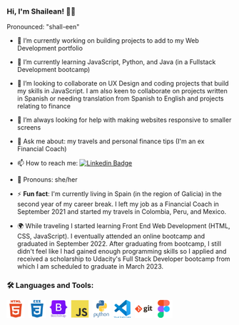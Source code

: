 ### Hi, I'm Shailean! 👋🏾
Pronounced: "shall-een"

- 🔭 I’m currently working on building projects to add to my Web Development portfolio
- 🌱 I’m currently learning JavaScript, Python, and Java (in a Fullstack Development bootcamp)
- 👯 I’m looking to collaborate on UX Design and coding projects that build my skills in JavaScript. I am also keen to collaborate on projects written in Spanish or needing translation from Spanish to English and projects relating to finance
- 🤔 I’m always looking for help with making websites responsive to smaller screens
- 💬 Ask me about: my travels and personal finance tips (I'm an ex Financial Coach)
- 📫 How to reach me:  [![Linkedin Badge](https://img.shields.io/badge/-Shailean-blue?style=flat&logo=Linkedin&logoColor=white)](https://www.linkedin.com/in/shaileanhardy/)
- 🙂 Pronouns: she/her

- ⚡ **Fun fact**: I'm currently living in Spain (in the region of Galicia) in the second year of my career break. I left my job as a Financial Coach in September 2021 and started my travels in Colombia, Peru, and Mexico. 

- 🌍 While traveling I started learning Front End Web Development (HTML, CSS, JavaScript). I eventually attended an online bootcamp and graduated in September 2022. After graduating from bootcamp, I still didn't feel like I had gained enough programming skills so I applied and received a scholarship to Udacity's Full Stack Developer bootcamp from which I am scheduled to graduate in March 2023. 

### :hammer_and_wrench: Languages and Tools:

<div>
  <img src="https://github.com/devicons/devicon/blob/master/icons/html5/html5-plain-wordmark.svg" title="HTML5" alt="HTML" width="40" height="40"/>&nbsp;
  <img src="https://github.com/devicons/devicon/blob/master/icons/css3/css3-plain-wordmark.svg"  title="CSS3" alt="CSS" width="40" height="40"/>&nbsp;
  <img src="https://github.com/devicons/devicon/blob/master/icons/bootstrap/bootstrap-original-wordmark.svg" title="Bootstrap" width="40" height="40"/>&nbsp;
  <img src="https://github.com/devicons/devicon/blob/master/icons/javascript/javascript-original.svg" title="JavaScript" alt="JavaScript" width="40" height="40"/>&nbsp;
  <img src="https://github.com/devicons/devicon/blob/master/icons/python/python-original-wordmark.svg" title="Python" alt="Python" width="40" height="40"/>&nbsp;
  <img src="https://github.com/devicons/devicon/blob/master/icons/vscode/vscode-original-wordmark.svg" title="Visual Studio Code" width="40" height="40"/>&nbsp;
  <img src="https://github.com/devicons/devicon/blob/master/icons/git/git-original-wordmark.svg" title="Git" **alt="Git" width="40" height="40"/>
  <img src="https://github.com/devicons/devicon/blob/master/icons/figma/figma-original.svg" title="Figma" width="40" height="40"/>&nbsp;
</div>
